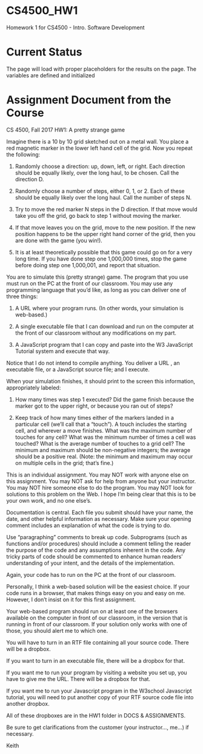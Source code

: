 # CS4500_HW1
Homework 1 for CS4500 - Intro. Software Development

# Current Status
The page will load with proper placeholders for the results on the page. The variables are defined and initialized

# Assignment Document from the Course
CS 4500, Fall 2017
HW1: A pretty strange game

Imagine there is a 10 by 10 grid sketched out on a metal wall. You place a red magnetic marker in the lower left hand cell of the grid. Now you repeat the following:

1. Randomly choose a direction: up, down, left, or right. Each direction should be equally likely, over the long haul, to be chosen.  Call the direction D.

2. Randomly choose a number of steps, either 0, 1, or 2. Each of these should be equally likely over the long haul.  Call the number of steps N.

3. Try to move the red marker N steps in the D direction. If that move would take you off the grid, go back to step 1 without moving the marker. 

4. If that move leaves you on the grid, move to the new position. If the new position happens to be the upper right hand corner of the grid, then you are done with the game (you win!).

5. It is at least theoretically possible that this game could go on for a very long time. If you have done step one 1,000,000 times, stop the game before doing step one 1,000,001, and report that situation.  

You are to simulate this (pretty strange) game. The program that you use must run on the PC at the front of our classroom. You may use any programming language that you’d like, as long as you can deliver one of three things:

1. A URL where your program runs. (In other words, your simulation is web-based.)

2. A single executable file that I can download and run on the computer at the front of our classroom without any modifications on my part.

3.  A JavaScript program that I can copy and paste into the W3 JavaScript Tutorial system and execute that way.

Notice that I do not intend to compile anything. You deliver a URL , an executable file, or a JavaScript source file; and I execute. 

When your simulation finishes, it should print to the screen this information, appropriately labeled:

1. How many times was step 1 executed? Did the game finish because the marker got to the upper right, or because you ran out of steps?

2.  Keep track of how many times either of the markers landed in a particular cell (we’ll call that a “touch”).  A touch includes the starting cell, and wherever a move finishes. What was the maximum number of touches for any cell? What was the minimum number of times a cell was touched? What is the average number of touches to a grid cell? The minimum and maximum should be non-negative integers; the average should be a positive real. (Note: the minimum and maximum may occur on multiple cells in the grid; that’s fine.) 

This is an individual assignment. You may NOT work with anyone else on this assignment. You may NOT ask for help from anyone but your instructor. You may NOT hire someone else to do the program. You may NOT look for solutions to this problem on the Web. I hope I’m being clear that this is to be your own work, and no one else’s.

Documentation is central. Each file you submit should have your name, the date, and other helpful information as necessary.  Make sure your opening comment includes an explanation of what the code is trying to do.

Use “paragraphing” comments to break up code. Subprograms (such as functions and/or procedures) should include a comment telling the reader the purpose of the code and any assumptions inherent in the code. Any tricky parts of code should be commented to enhance human readers’ understanding of your intent, and the details of the implementation.

Again, your code has to run on the PC at the front of our classroom. 

Personally, I think a web-based solution will be the easiest choice. If your code runs in a browser, that makes things easy on you and easy on me. However, I don’t insist on it for this first assignment.

Your web-based program should run on at least one of the browsers available on the computer in front of our classroom, in the version that is running in front of our classroom. If your solution only works with one of those, you should alert me to which one.

You will have to turn in an RTF file containing all your source code. There will be a dropbox.

If you want to turn in an executable file, there will be a dropbox for that.

If you want me to run your program by visiting a website you set up, you have to give me the URL. There will be a dropbox for that.

If you want me to run your Javascript program in the W3school Javascript tutorial, you will need to put another copy of your RTF source code file into another dropbox.

All of these dropboxes are in the HW1 folder in DOCS & ASSIGNMENTS.

Be sure to get clarifications from the customer (your instructor…, me…) if necessary.

Keith

